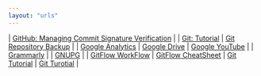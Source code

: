 ```yaml
---
layout: "urls"
---
```


| [GitHub: Managing Commit Signature Verification](https://docs.github.com/en/github/authenticating-to-github/managing-commit-signature-verification) | 
| [Git: Tutorial](https://backlog.com/git-tutorial/) | [Git Repository Backup](https://git-memo.readthedocs.io/en/latest/repository_backup.html) |
| [Google Analytics](https://analytics.google.com/) | [Google Drive](https://drive.google.com/) | [Google YouTube](https://www.youtube.com/) |
| [Grammarly](https://grammarly.com/) |
| [GNUPG](https://gnupg.org/) |
| [GitFlow WorkFlow](https://www.atlassian.com/git/tutorials/comparing-workflows/gitflow-workflow) | [GitFlow CheatSheet](http://danielkummer.github.io/git-flow-cheatsheet/) | [Git Tutorial](https://www.youtube.com/playlist?list=PLjQo0sojbbxVHcVN4h9DMu6U6spKk21uP) | [Git Turotial](https://www.youtube.com/playlist?list=PLeo1K3hjS3usJuxZZUBdjAcilgfQHkRzW) |

